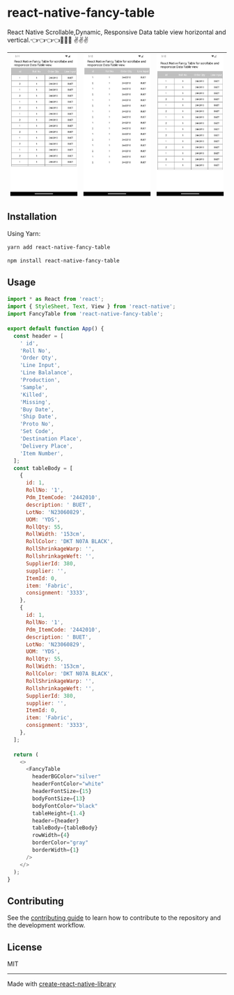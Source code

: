 # react-native-fancy-table

React Native Scrollable,Dynamic, Responsive Data table view horizontal and vertical.:point_left::point_left::point_left::point_left::sparkling_heart::sparkling_heart::sparkling_heart: :v::v::v:

| ![Screenshot a](screenshots/a.png) | ![Screenshot b](screenshots/b.png) | ![Screenshot c](screenshots/c.png) |
| ---------------------------------- | ---------------------------------- | ---------------------------------- |

## Installation

Using Yarn:

```sh
yarn add react-native-fancy-table
```

```sh
npm install react-native-fancy-table
```

## Usage

```js
import * as React from 'react';
import { StyleSheet, Text, View } from 'react-native';
import FancyTable from 'react-native-fancy-table';

export default function App() {
  const header = [
    ' id',
    'Roll No',
    'Order Qty',
    'Line Input',
    'Line Balalance',
    'Production',
    'Sample',
    'Killed',
    'Missing',
    'Buy Date',
    'Ship Date',
    'Proto No',
    'Set Code',
    'Destination Place',
    'Delivery Place',
    'Item Number',
  ];
  const tableBody = [
    {
      id: 1,
      RollNo: '1',
      Pdm_ItemCode: '2442010',
      description: ' BUET',
      LotNo: 'N23060829',
      UOM: 'YDS',
      RollQty: 55,
      RollWidth: '153cm',
      RollColor: 'DKT N07A BLACK',
      RollShrinkageWarp: '',
      RollshrinkageWeft: '',
      SupplierId: 380,
      supplier: '',
      ItemId: 0,
      item: 'Fabric',
      consignment: '3333',
    },
    {
      id: 1,
      RollNo: '1',
      Pdm_ItemCode: '2442010',
      description: ' BUET',
      LotNo: 'N23060829',
      UOM: 'YDS',
      RollQty: 55,
      RollWidth: '153cm',
      RollColor: 'DKT N07A BLACK',
      RollShrinkageWarp: '',
      RollshrinkageWeft: '',
      SupplierId: 380,
      supplier: '',
      ItemId: 0,
      item: 'Fabric',
      consignment: '3333',
    },
  ];

  return (
    <>
      <FancyTable
        headerBGColor="silver"
        headerFontColor="white"
        headerFontSize={15}
        bodyFontSize={13}
        bodyFontColor="black"
        tableHeight={1.4}
        header={header}
        tableBody={tableBody}
        rowWidth={4}
        borderColor="gray"
        borderWidth={1}
      />
    </>
  );
}
```

## Contributing

See the [contributing guide](CONTRIBUTING.md) to learn how to contribute to the repository and the development workflow.

## License

MIT

---

Made with [create-react-native-library](https://github.com/callstack/react-native-builder-bob)
